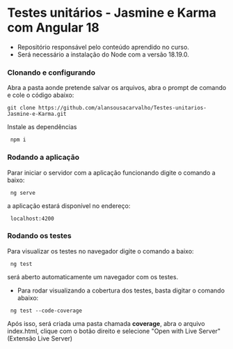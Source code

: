 # Testes unitários - Jasmine e Karma com Angular 18

- Repositório responsável pelo conteúdo aprendido no curso.
- Será necessário a instalação do Node com a versão 18.19.0.

### Clonando e configurando
 Abra a pasta aonde pretende salvar os arquivos, abra o prompt de comando e cole o código abaixo:
 
 ```
 git clone https://github.com/alansousacarvalho/Testes-unitarios-Jasmine-e-Karma.git
```

Instale as dependências

```
 npm i
```

### Rodando a aplicação
Parar iniciar o servidor com a aplicação funcionando digite o comando a baixo:

```
 ng serve
```

a aplicação estará disponível no endereço:

```
 localhost:4200
```

### Rodando os testes

Para visualizar os testes no navegador digite o comando a baixo:

```
 ng test
```
será aberto automaticamente um navegador com os testes.

- Para rodar visualizando a cobertura dos testes, basta digitar o comando abaixo:

```
 ng test --code-coverage
```

Após isso, será criada uma pasta chamada **coverage**, abra o arquivo index.html, clique com o botão direito e selecione "Open with Live Server" (Extensão Live Server)
